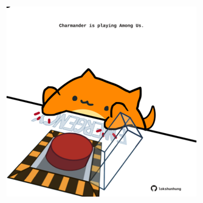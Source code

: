 <!-- built at 15/11/2024, 12:00:48 UTC -->
<p align="center">
  <img width="500" height="500" src="./ReadmeImage.svg">
</p>
